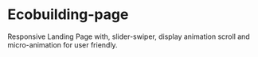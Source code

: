 # Ecobuilding-page
Responsive Landing Page with, slider-swiper, display animation scroll and micro-animation for user friendly.
